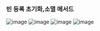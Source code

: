 ### 빈 등록 초기화,소멸 메서드

![image](https://user-images.githubusercontent.com/40969203/104138513-dfaade00-53e7-11eb-9a94-2446eee397eb.png)
![image](https://user-images.githubusercontent.com/40969203/104138515-e5082880-53e7-11eb-89b2-67a868451c6a.png)
![image](https://user-images.githubusercontent.com/40969203/104138517-e9ccdc80-53e7-11eb-9675-5d3e6c943849.png)
![image](https://user-images.githubusercontent.com/40969203/104138520-ed606380-53e7-11eb-83a6-51c5f6796959.png)

